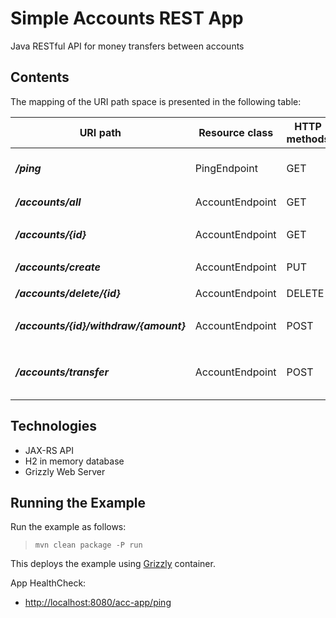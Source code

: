 Simple Accounts REST App
=========================

Java RESTful API for money transfers between accounts

Contents
--------

The mapping of the URI path space is presented in the following table:

URI path                                | Resource class      | HTTP methods | Notes
--------------------------------------- | ------------------- | ------------ | -------------------------
**_/ping_**                             | PingEndpoint        |  GET         |  Application HealthCheck, returns `pong`
**_/accounts/all_**                     | AccountEndpoint     |  GET         |  Returns all `Accounts`
**_/accounts/{id}_**                    | AccountEndpoint     |  GET         |  Returns `Account` by `{id}`
**_/accounts/create_**                  | AccountEndpoint     |  PUT         |  Create `Account`
**_/accounts/delete/{id}_**             | AccountEndpoint     |  DELETE      |  Delete `Account`
**_/accounts/{id}/withdraw/{amount}_**  | AccountEndpoint     |  POST        |  Withdraw money from `Account`
**_/accounts/transfer_**                | AccountEndpoint     |  POST        |  Transfer money from one `Account` to another

Technologies
------------
- JAX-RS API
- H2 in memory database
- Grizzly Web Server

Running the Example
-------------------

Run the example as follows:

>     mvn clean package -P run

This deploys the example using [Grizzly](http://grizzly.java.net/) container.

App HealthCheck:
-   <http://localhost:8080/acc-app/ping>